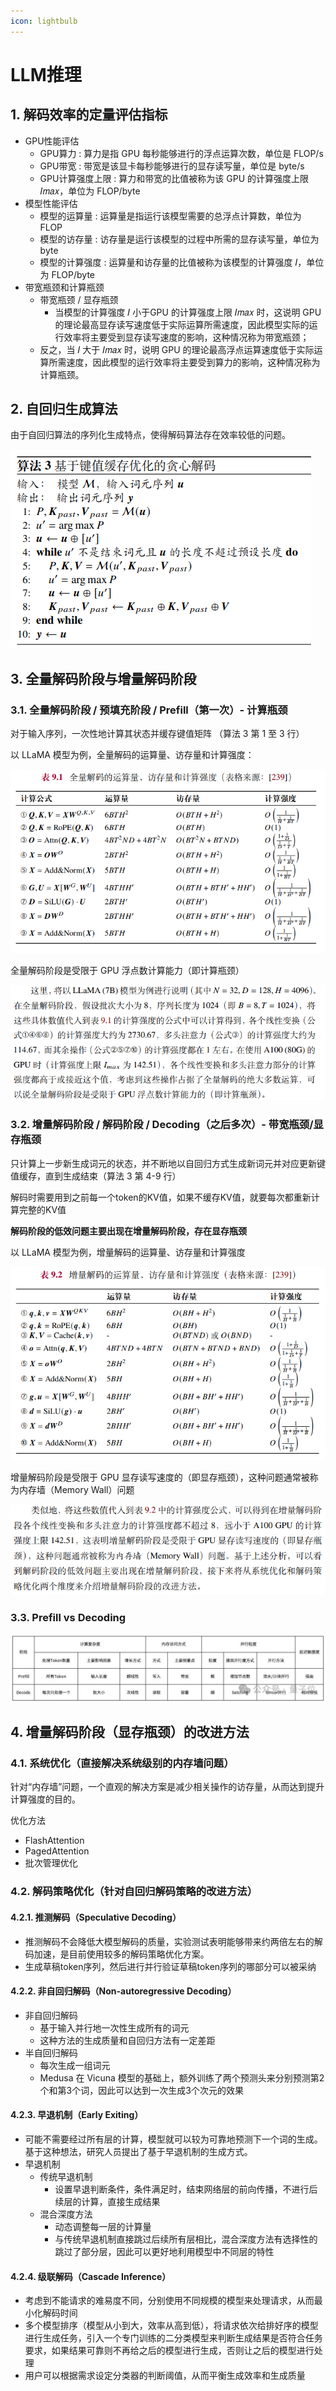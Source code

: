 ```yaml
---
icon: lightbulb
---
```

# LLM推理
## 1. 解码效率的定量评估指标
- GPU性能评估
    - GPU算力 : 算力是指 GPU 每秒能够进行的浮点运算次数，单位是 FLOP/s
    - GPU带宽 : 带宽是该显卡每秒能够进行的显存读写量，单位是 byte/s
    - GPU计算强度上限 : 算力和带宽的比值被称为该 GPU 的计算强度上限 𝐼𝑚𝑎𝑥，单位为 FLOP/byte
- 模型性能评估
    - 模型的运算量 : 运算量是指运行该模型需要的总浮点计算数，单位为 FLOP
    - 模型的访存量 : 访存量是运行该模型的过程中所需的显存读写量，单位为 byte
    - 模型的计算强度 : 运算量和访存量的比值被称为该模型的计算强度 𝐼，单位为 FLOP/byte
- 带宽瓶颈和计算瓶颈
    - 带宽瓶颈 / 显存瓶颈
        - 当模型的计算强度 𝐼 小于GPU 的计算强度上限 𝐼𝑚𝑎𝑥 时，这说明 GPU 的理论最高显存读写速度低于实际运算所需速度，因此模型实际的运行效率将主要受到显存读写速度的影响，这种情况称为带宽瓶颈；
    - 反之，当 𝐼 大于 𝐼𝑚𝑎𝑥 时，说明 GPU 的理论最高浮点运算速度低于实际运算所需速度，因此模型的运行效率将主要受到算力的影响，这种情况称为计算瓶颈。

## 2. 自回归生成算法
由于自回归算法的序列化生成特点，使得解码算法存在效率较低的问题。

![自回归生成算法](images/llm_020.png)

## 3. 全量解码阶段与增量解码阶段
### 3.1. 全量解码阶段 / 预填充阶段 / Prefill（第一次）- 计算瓶颈
对于输入序列，一次性地计算其状态并缓存键值矩阵
（算法 3 第 1 至 3 行）

以 LLaMA 模型为例，全量解码的运算量、访存量和计算强度：

![](images/llm_021.png)

全量解码阶段是受限于 GPU 浮点数计算能力（即计算瓶颈）

![](images/llm_022.png)

### 3.2. 增量解码阶段 / 解码阶段 / Decoding（之后多次）- 带宽瓶颈/显存瓶颈
只计算上一步新生成词元的状态，并不断地以自回归方式生成新词元并对应更新键值缓存，直到生成结束（算法 3 第 4-9 行）

解码时需要用到之前每一个token的KV值，如果不缓存KV值，就要每次都重新计算完整的KV值

**解码阶段的低效问题主要出现在增量解码阶段，存在显存瓶颈**

以 LLaMA 模型为例，增量解码的运算量、访存量和计算强度

![](images/llm_023.png)

增量解码阶段是受限于 GPU 显存读写速度的（即显存瓶颈），这种问题通常被称为内存墙（Memory Wall）问题

![](images/llm_024.png)

### 3.3. Prefill vs Decoding
![](images/prefill_vs_decoding.png)

## 4. 增量解码阶段（显存瓶颈）的改进方法
### 4.1. 系统优化（直接解决系统级别的内存墙问题）
针对“内存墙”问题，一个直观的解决方案是减少相关操作的访存量，从而达到提升计算强度的目的。

优化方法
- FlashAttention
- PagedAttention
- 批次管理优化

### 4.2. 解码策略优化（针对自回归解码策略的改进方法）
#### 4.2.1. 推测解码（Speculative Decoding）
- 推测解码不会降低大模型解码的质量，实验测试表明能够带来约两倍左右的解码加速，是目前使用较多的解码策略优化方案。
- 生成草稿token序列，然后进行并行验证草稿token序列的哪部分可以被采纳

#### 4.2.2. 非自回归解码（Non-autoregressive Decoding）
- 非自回归解码
    - 基于输入并行地一次性生成所有的词元
    - 这种方法的生成质量和自回归方法有一定差距
- 半自回归解码
    - 每次生成一组词元
    - Medusa 在 Vicuna 模型的基础上，额外训练了两个预测头来分别预测第2个和第3个词，因此可以达到一次生成3个次元的效果

#### 4.2.3. 早退机制（Early Exiting）
- 可能不需要经过所有层的计算，模型就可以较为可靠地预测下一个词的生成。基于这种想法，研究人员提出了基于早退机制的生成方式。
- 早退机制
    - 传统早退机制
        - 设置早退判断条件，条件满足时，结束网络层的前向传播，不进行后续层的计算，直接生成结果
    - 混合深度方法
        - 动态调整每一层的计算量
        - 与传统早退机制直接跳过后续所有层相比，混合深度方法有选择性的跳过了部分层，因此可以更好地利用模型中不同层的特性

#### 4.2.4. 级联解码（Cascade Inference）
- 考虑到不能请求的难易度不同，分别使用不同规模的模型来处理请求，从而最小化解码时间
- 多个模型排序（模型从小到大，效率从高到低），将请求依次给排好序的模型进行生成任务，引入一个专门训练的二分类模型来判断生成结果是否符合任务要求，如果结果可靠则不再给之后的模型进行生成，否则让之后的模型进行处理
- 用户可以根据需求设定分类器的判断阈值，从而平衡生成效率和生成质量